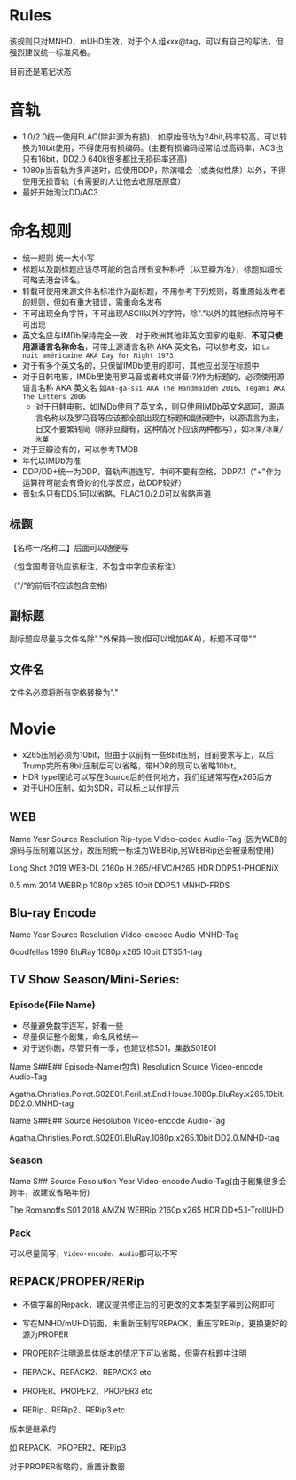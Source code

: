 # Rules
该规则只对MNHD，mUHD生效，对于个人组xxx@tag，可以有自己的写法，但强烈建议统一标准风格。

目前还是笔记状态

# 音轨
* 1.0/2.0统一使用FLAC(除非源为有损)，如原始音轨为24bit,码率较高，可以转换为16bit使用，不得使用有损编码。(主要有损编码经常给过高码率，AC3也只有16bit，DD2.0 640k很多都比无损码率还高)
* 1080p当音轨为多声道时，应使用DDP，除演唱会（或类似性质）以外，不得使用无损音轨（有需要的人让他去收原版原盘）
* 最好开始淘汰DD/AC3

# 命名规则




* 统一规则 统一大小写
* 标题以及副标题应该尽可能的包含所有变种称呼（以豆瓣为准），标题如超长可略去港台译名。
* 转载可使用来源文件名标准作为副标题，不用参考下列规则，尊重原始发布者的规则，但如有重大错误，需重命名发布
* 不可出现全角字符，不可出现ASCII以外的字符，除"."以外的其他标点符号不可出现
* 英文名应与IMDb保持完全一致，对于欧洲其他非英文国家的电影，**不可只使用源语言名称命名**，可带上源语言名称 AKA 英文名，可以参考皮，如 `La nuit américaine AKA Day for Night 1973`
* 对于有多个英文名的，只保留IMDb使用的即可，其他应出现在标题中
* 对于日韩电影，IMDb里使用罗马音或者韩文拼音(?)作为标题的，必须使用源语言名称 AKA 英文名 如`Ah-ga-ssi AKA The Handmaiden 2016`、`Tegami AKA The Letters 2006`
  * 对于日韩电影，如IMDb使用了英文名，则只使用IMDb英文名即可，源语言名称以及罗马音等应该都全部出现在标题和副标题中，以源语言为主，日文不要繁转简（除非豆瓣有，这种情况下应该两种都写），如`冰果/冰菓/氷菓`
* 对于豆瓣没有的，可以参考TMDB
* 年代以IMDb为准
* DDP/DD+统一为DDP，音轨声道连写，中间不要有空格，DDP7.1（"+"作为运算符可能会有奇妙的化学反应，故DDP较好）
* 音轨名只有DD5.1可以省略，FLAC1.0/2.0可以省略声道




## 标题
【名称一/名称二】后面可以随便写

（包含国粤音轨应该标注，不包含中字应该标注）

（"/"的前后不应该包含空格）

## 副标题
副标题应尽量与文件名除"."外保持一致(但可以增加AKA)，标题不可带"."

## 文件名
文件名必须将所有空格转换为"."

# Movie
* x265压制必须为10bit，但由于以前有一些8bit压制，目前要求写上，以后Trump完所有8bit压制后可以省略，带HDR的现可以省略10bit。
* HDR type理论可以写在Source后的任何地方，我们组通常写在x265后方
* 对于UHD压制，如为SDR，可以标上以作提示
## WEB
Name Year Source Resolution Rip-type Video-codec Audio-Tag (因为WEB的源码与压制难以区分，故压制统一标注为WEBRip,另WEBRip还会被录制使用)

Long Shot 2019 WEB-DL 2160p H.265/HEVC/H265 HDR DDP5.1-PHOENiX

0.5 mm 2014 WEBRip 1080p x265 10bit DDP5.1 MNHD-FRDS


## Blu-ray Encode
Name Year Source Resolution Video-encode Audio MNHD-Tag

Goodfellas 1990 BluRay 1080p x265 10bit DTS5.1-tag


## TV Show Season/Mini-Series:
### Episode(File Name)
* 尽量避免数字连写，好看一些
* 尽量保证整个剧集，命名风格统一
* 对于迷你剧，尽管只有一季，也建议标S01，集数S01E01

Name S##E## Episode-Name(包含) Resolution Source Video-encode Audio-Tag

Agatha.Christies.Poirot.S02E01.Peril.at.End.House.1080p.BluRay.x265.10bit.DD2.0.MNHD-tag



Name S##E## Source Resolution Video-encode Audio-Tag

Agatha.Christies.Poirot.S02E01.BluRay.1080p.x265.10bit.DD2.0.MNHD-tag
### Season

Name S## Source Resolution Year Video-encode Audio-Tag(由于剧集很多会跨年，故建议省略年份)

The Romanoffs S01 2018 AMZN WEBRip 2160p x265 HDR DD+5.1-TrollUHD

### Pack
可以尽量简写，`Video-encode`、`Audio`都可以不写

## REPACK/PROPER/RERip
* 不做字幕的Repack，建议提供修正后的可更改的文本类型字幕到公网即可
* 写在MNHD/mUHD前面，未重新压制写REPACK，重压写RERip，更换更好的源为PROPER
* PROPER在注明源具体版本的情况下可以省略，但需在标题中注明

* REPACK、REPACK2、REPACK3 etc
* PROPER、PROPER2、PROPER3 etc
* RERip、RERip2、RERip3 etc

版本是继承的

如 REPACK、PROPER2、RERip3

对于PROPER省略的，重置计数器